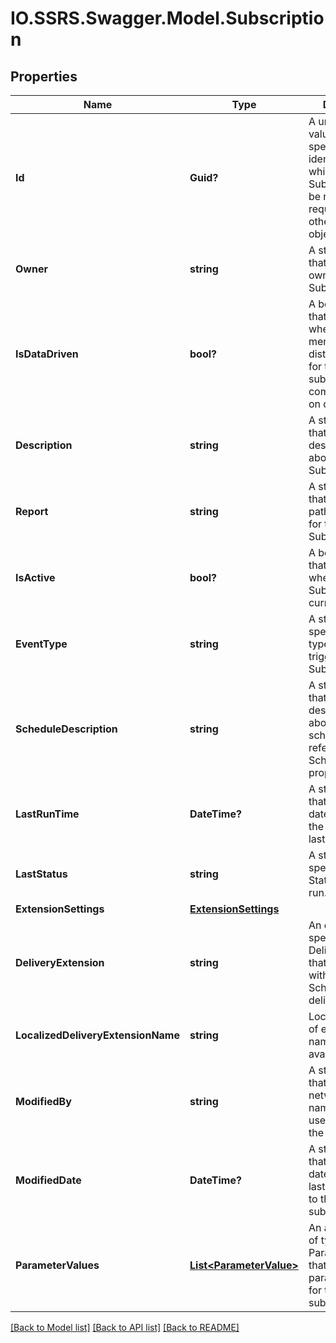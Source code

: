 # IO.SSRS.Swagger.Model.Subscription
## Properties

Name | Type | Description | Notes
------------ | ------------- | ------------- | -------------
**Id** | **Guid?** | A unique UUID value that specifies the identifier by which this Subscription can be referenced in requests or in other defined objects. | [optional] 
**Owner** | **string** | A string value that specifies the owner of the Subscription. | [optional] 
**IsDataDriven** | **bool?** | A boolean value that specifies whether the members of the distribution list for the subscription are computed based on data. | [optional] 
**Description** | **string** | A string value that contains descriptive text about the Subscription. | [optional] 
**Report** | **string** | A string value that specifies the path of the report for this Subscription. | [optional] 
**IsActive** | **bool?** | A boolean value that specifies whether the Subscription is currently active. | [optional] 
**EventType** | **string** | A string specifying the type of event that triggers the Subscription. | [optional] 
**ScheduleDescription** | **string** | A string value that contains descriptive text about the schedule referenced in the Schedule property. | [optional] 
**LastRunTime** | **DateTime?** | A string value that contains the date-time that the schedule was last run. | [optional] 
**LastStatus** | **string** | A string specifying the Status of the last run. | [optional] 
**ExtensionSettings** | [**ExtensionSettings**](ExtensionSettings.md) |  | [optional] 
**DeliveryExtension** | **string** | An object that specifies the DeliveryExtension that will be used with this Schedule&#39;s report delivery. | [optional] 
**LocalizedDeliveryExtensionName** | **string** | Localized version of extension name when available. | [optional] 
**ModifiedBy** | **string** | A string value that contains the network user name of the last user to modify the subscription. | [optional] 
**ModifiedDate** | **DateTime?** | A string value that contains the date-time of the last modification to the subscription. | [optional] 
**ParameterValues** | [**List&lt;ParameterValue&gt;**](ParameterValue.md) | An array of items of type ParameterValue that specify the parameter values for the subscription. | [optional] 

[[Back to Model list]](../README.md#documentation-for-models) [[Back to API list]](../README.md#documentation-for-api-endpoints) [[Back to README]](../README.md)

